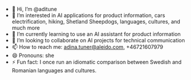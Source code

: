 - 👋 Hi, I’m @aditune
- 👀 I’m interested in AI applications for product information, cars electrification, hiking, Shetland Sheepdogs, languages, cultures, and much more
- 🌱 I’m currently learning to use an AI assistant for product information
- 💞️ I’m looking to collaborate on AI projects for technical communication
- 📫 How to reach me: adina.tuner@aleido.com, +46721607979
- 😄 Pronouns: she
- ⚡ Fun fact: I once run an idiomatic comparison between Swedish and Romanian languages and cultures.

<!---
aditune/aditune is a ✨ special ✨ repository because its `README.md` (this file) appears on your GitHub profile.
You can click the Preview link to take a look at your changes.
--->
